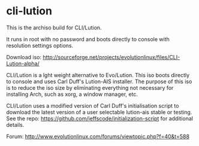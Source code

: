 # cli-lution 

This is the archiso build for CLI/Lution.

It runs in root with no password and boots directly to console with resolution settings options.
  
Download iso: http://sourceforge.net/projects/evolutionlinux/files/CLI-Lution-alpha/


 CLI/Lution is a lght weight alternative to Evo/Lution. This iso boots directly to console and uses Carl Duff's Lution-AIS installer. The purpose of this iso is to reduce the iso size by eliminating everything not necessary for installing Arch, such as xorg, a window manager, etc. 

CLI/Lution uses a modified version of Carl Duff's initialisation script to download the latest version of a user selectable lution-ais stable or testing. See the repo: https://github.com/jeffscode/initialization-script for additional details.

Forum: http://www.evolutionlinux.com/forums/viewtopic.php?f=40&t=588
  
  
  
 
